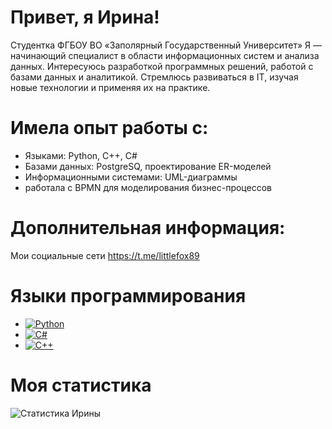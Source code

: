 # Привет, я Ирина!
Студентка ФГБОУ ВО «Заполярный Государственный Университет»
Я — начинающий специалист в области информационных систем и анализа данных. Интересуюсь разработкой программных решений, работой с базами данных и аналитикой. Стремлюсь развиваться в IT, изучая новые технологии и применяя их на практике.

# Имела опыт работы с:
- Языками: Python, C++, C#
- Базами данных: PostgreSQ, проектирование ER-моделей
- Информационными системами: UML-диаграммы
- работала с BPMN для моделирования бизнес-процессов

# Дополнительная информация:
Мои социальные сети
https://t.me/littlefox89

# Языки программирования
- [![Python](https://img.shields.io/badge/Python-3.8-blue)](https://www.python.org/)
- [![C#](https://img.shields.io/badge/C%23-9.0-purple)](https://docs.microsoft.com/en-us/dotnet/csharp/)
- [![C++](https://img.shields.io/badge/C++-17-blue)](https://isocpp.org/)

# Моя статистика
![Статистика Ирины](https://github-readme-stats.vercel.app/api?username=Maymay940&show_icons=true&theme=radical)
